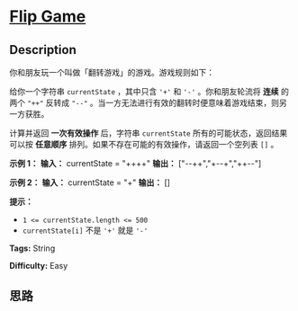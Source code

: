 # [Flip Game][title]

## Description

你和朋友玩一个叫做「翻转游戏」的游戏。游戏规则如下：

给你一个字符串 `currentState` ，其中只含 `'+'` 和 `'-'` 。你和朋友轮流将 **连续** 的两个 `"++"` 反转成
`"--"` 。当一方无法进行有效的翻转时便意味着游戏结束，则另一方获胜。

计算并返回 **一次有效操作** 后，字符串 `currentState` 所有的可能状态，返回结果可以按 **任意顺序**
排列。如果不存在可能的有效操作，请返回一个空列表 `[]` 。

**示例 1：**
            **输入：** currentState = "++++"    **输出：** ["--++","+--+","++--"]    

**示例 2：**
            **输入：** currentState = "+"    **输出：** []    

**提示：**

  * `1 <= currentState.length <= 500`
  * `currentState[i]` 不是 `'+'` 就是 `'-'`


**Tags:** String

**Difficulty:** Easy

## 思路

[title]: https://leetcode-cn.com/problems/flip-game

